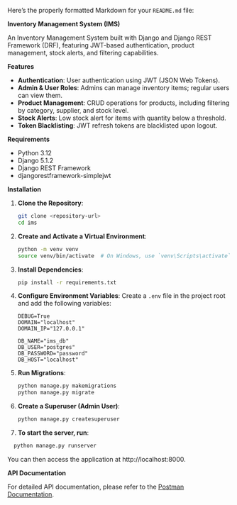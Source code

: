 Here’s the properly formatted Markdown for your `README.md` file:


**Inventory Management System (IMS)**

An Inventory Management System built with Django and Django REST Framework (DRF), featuring JWT-based authentication, product management, stock alerts, and filtering capabilities.


**Features**

- **Authentication**: User authentication using JWT (JSON Web Tokens).
- **Admin & User Roles**: Admins can manage inventory items; regular users can view them.
- **Product Management**: CRUD operations for products, including filtering by category, supplier, and stock level.
- **Stock Alerts**: Low stock alert for items with quantity below a threshold.
- **Token Blacklisting**: JWT refresh tokens are blacklisted upon logout.

**Requirements**

- Python 3.12
- Django 5.1.2
- Django REST Framework
- djangorestframework-simplejwt

**Installation**

1. **Clone the Repository**:
   ```bash
   git clone <repository-url>
   cd ims
   ```
2. **Create and Activate a Virtual Environment**:
   ```bash
   python -m venv venv
   source venv/bin/activate  # On Windows, use `venv\Scripts\activate`
   ```
   
3. **Install Dependencies**:
   ```bash
   pip install -r requirements.txt
   ```

4. **Configure Environment Variables**:
   Create a `.env` file in the project root and add the following variables:

   ```env
   DEBUG=True
   DOMAIN="localhost"
   DOMAIN_IP="127.0.0.1"
   
   DB_NAME="ims_db"
   DB_USER="postgres"
   DB_PASSWORD="password"
   DB_HOST="localhost"
   ```

5. **Run Migrations**:
   ```bash
   python manage.py makemigrations
   python manage.py migrate
   ```

6. **Create a Superuser (Admin User)**:
   ```bash
   python manage.py createsuperuser
   ```
7. **To start the server, run**:
  ```bash
    python manage.py runserver
   ```
You can then access the application at http://localhost:8000.


**API Documentation**

For detailed API documentation, please refer to the [Postman Documentation](https://documenter.getpostman.com/view/36402825/2sAY4uDPg3).
